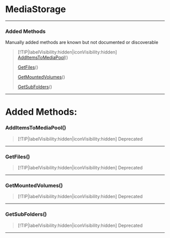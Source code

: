 # MediaStorage
___
### Added Methods  
Manually added methods are known but not documented or discoverable  
> [!TIP|labelVisibility:hidden|iconVisibility:hidden]
> [AddItemsToMediaPool](#AddItemsToMediaPool)()
>
> [GetFiles](#GetFiles)()
>
> [GetMountedVolumes](#GetMountedVolumes)()
>
> [GetSubFolders](#GetSubFolders)()
>
___

# Added Methods: <!-- {docsify-ignore} -->

### AddItemsToMediaPool()
> [!TIP|labelVisibility:hidden|iconVisibility:hidden]
> Deprecated
>
___

### GetFiles()
> [!TIP|labelVisibility:hidden|iconVisibility:hidden]
> Deprecated
>
___

### GetMountedVolumes()
> [!TIP|labelVisibility:hidden|iconVisibility:hidden]
> Deprecated
>
___

### GetSubFolders()
> [!TIP|labelVisibility:hidden|iconVisibility:hidden]
> Deprecated
>
___

